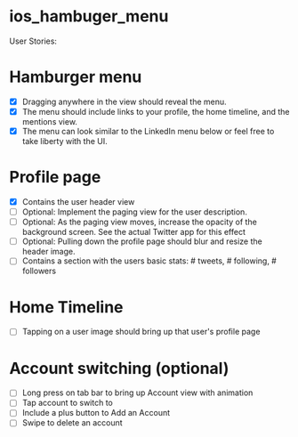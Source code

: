 ios_hambuger_menu
=================


User Stories:

Hamburger menu
==============
* [x] Dragging anywhere in the view should reveal the menu.
* [x] The menu should include links to your profile, the home timeline, and the mentions view.
* [x] The menu can look similar to the LinkedIn menu below or feel free to take liberty with the UI.

Profile page
============
* [x] Contains the user header view
* [ ] Optional: Implement the paging view for the user description.
* [ ] Optional: As the paging view moves, increase the opacity of the background screen. See the actual Twitter app for this effect
* [ ] Optional: Pulling down the profile page should blur and resize the header image.
* [ ] Contains a section with the users basic stats: # tweets, # following, # followers

Home Timeline
=============
* [ ] Tapping on a user image should bring up that user's profile page

Account switching (optional)
============================
* [ ] Long press on tab bar to bring up Account view with animation
* [ ] Tap account to switch to
* [ ] Include a plus button to Add an Account
* [ ] Swipe to delete an account